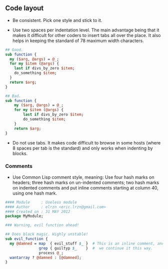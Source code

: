 ## Code layout

* Be consistent. Pick one style and stick to it.

* Use two spaces per indentation level. The main advantage being that it makes
  it difficult for other coders to insert tabs all over the place. It also
  helps in keeping the standard of 78 maximum width characters.

```perl
## Good.
sub function {
  my ($arg, @args) = @_;
  for my $item (@args) {
    last if divs_by_zero $item;
    do_something $item;
  }
  return $arg;
}

## Bad.
sub function {
    my ($arg, @args) = @_;
    for my $item (@args) {
        last if divs_by_zero $item;
        do_something $item;
    }
    return $arg;
}
```

* Do not use tabs. It makes code difficult to browse in some hosts (where 8
  spaces per tab is the standard) and only works when indenting by blocks.

### Comments

* Use Common Lisp comment style, meaning: Use four hash marks on headers; three hash marks on un-indented comments; two hash marks on indented comments and put inline comments starting at column 40, using one hash mark.

```perl
#### Module     : Useless module
#### Author     : elrzn <eric.lrzn@gmail.com>
#### Created on : 31 MAY 2012
package MyModule;

### Warning, evil function ahead!

## Does black magic. Highly unstable!
sub evil_function {
  my @damned = map  { evil_stuff $_ }  # This is an inline comment, and
               grep { guiltyp $_    }  #  we continue it this way.
               process @_;
  wantarray ? @damned : [@damned];
}
```

